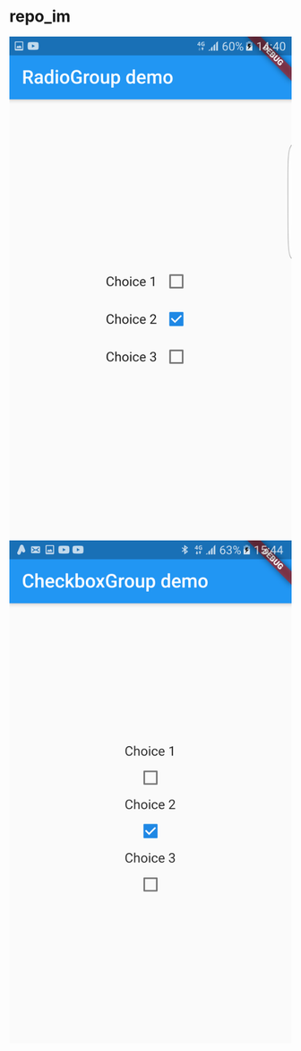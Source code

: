 # repo_im
![Im](https://github.com/stMerlHin/repo_im/blob/main/checkbox_demo.png?raw=true "Optional title")
![Im](https://github.com/stMerlHin/repo_im/blob/main/check.png?raw=true "Optional title")
